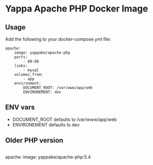 # Yappa Apache PHP Docker Image

## Usage

Add the following to your docker-compose.yml file:

```
apache:
    image: yappabe/apache-php
    ports:
        - 80:80
    links:
        - mysql
    volumes_from:
        - app
    environment:
        DOCUMENT_ROOT: /var/www/app/web
        ENVIRONEMENT: dev
```

## ENV vars

* DOCUMENT_ROOT defaults to /var/www/app/web
* ENVIRONEMENT defaults to dev


## Older PHP version

```
```
apache:
    image: yappabe/apache-php:5.4
```
